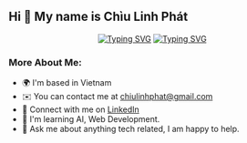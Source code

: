 ## Hi 👋 My name is Chìu Linh Phát

<p align="center">
    <a href="https://git.io/typing-svg"><img src="https://readme-typing-svg.herokuapp.com?font=Fira+Code&size=25&duration=1000&pause=1000&color=33FFFF&center=true&vCenter=true&width=477&lines=Software+Engineer" alt="Typing SVG" /></a>
     <a href="https://git.io/typing-svg"><img src="https://readme-typing-svg.herokuapp.com?font=Fira+Code&size=25&duration=3000&pause=1000&color=FFFFFF&center=true&vCenter=true&width=477&lines=Open+To+Work" alt="Typing SVG" /></a>
</p>

### More About Me:

* 🌍 I'm based in Vietnam 
* ✉️ You can contact me at [chiulinhphat@gmail.com](chiulinhphat@gmail.com)
* 💼 Connect with me on [LinkedIn](https://www.linkedin.com/in/phat-chiu-780400216/)
* 🧠 I'm learning AI, Web Development.
* 💬 Ask me about anything tech related, I am happy to help.
